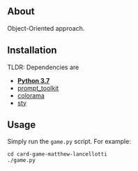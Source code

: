 ## About

Object-Oriented approach.



## Installation

TLDR: Dependencies are

  * **[Python 3.7](https://www.python.org/downloads/release/python-372/)**
  * [prompt_toolkit](https://pypi.org/project/prompt_toolkit/#files)
  * [colorama](https://pypi.org/project/colorama/#files)
  * [sty](https://github.com/feluxe/sty)



## Usage

Simply run the `game.py` script.  For example:

    cd card-game-matthew-lancellotti
    ./game.py



